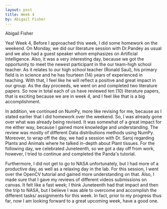 ```yaml
---
layout: post
title: Week 4
by: Abigail Fisher
---
```

Abigail Fisher

Yea! Week 4, Before I approached this week, I did some homework on the weekend. On Monday, we did our literature session with Dr.Pandey as usual and we also had a guest speaker whom  emphasizes on Artificial Intelligence. Also, it was a very interesting day, because we got the opportunity to meet the newest participant in the our team-high school teacher. As it relates to our high school teacher (Ronald Saul), his primary field is in science and he has fourteen (14) years of experienced in teaching. With that, I feel like he will reflect a positive and great impact in our group. As the day proceeds, we went on and completed two literature papers. So now in total each of us have reviewed ten (10) literature papers, that is exciting because we are in week 4, and I feel like that is a big accomplishment.


In addition, we continued on NumPy, more like revising for me, because as I stated earlier that I did homework over the weekend. So, I was already gone over what was already being revised. It was somewhat of a great impact for me either way, because I gained more knowledge and understanding. The review was mostly of different Data distributions methods using NumPy. Moreover, to wrap off the day, we had a session with Dr. Saroj regarding Plants and Animals where he talked in-depth about Plant tissues. For the following day, we celebrated Juneteenth, so we got a day off from work, however, I tried to continue and completed the Panda's tutorial.


Furthermore, I did not get to go to NASA unfortunately, but I had more of a productive day, as well as a relaxing day in the lab. For this session, I went over the OpenCV tutorial and gained more understanding on that. Also, I made  sure that I gave my reviews of different videos submissions on canvas. It felt like a fast week; I think Juneteenth had that impact and then the trip to NASA, but I believe I was able to overcome and accomplish the different tasks/ assignments for this week. In fact, prior to my progress thus far, now I am looking forward to a great upcoming week, have a good one.
